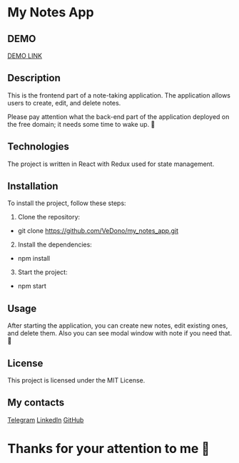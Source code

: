 # My Notes App

## DEMO

[DEMO LINK](https://vedono.github.io/my_notes_app/)

## Description

This is the frontend part of a note-taking application. The application allows users to create, edit, and delete notes.

Please pay attention what the back-end part of the application deployed on the free domain; it needs some time to wake up. 👀

## Technologies

The project is written in React with Redux used for state management.

## Installation

To install the project, follow these steps:

1. Clone the repository:
 - git clone https://github.com/VeDono/my_notes_app.git

2. Install the dependencies:
 - npm install

3. Start the project:
 - npm start

## Usage

After starting the application, you can create new notes, edit existing ones, and delete them.
Also you can see modal window with note if you need that. 🤝

## License

This project is licensed under the MIT License.

## My contacts

[Telegram](https://t.me/VeDono)
[LinkedIn](https://www.linkedin.com/in/sergey-emelyanov-18082b27a/)
[GitHub](https://github.com/VeDono)

# Thanks for your attention to me 🤝
